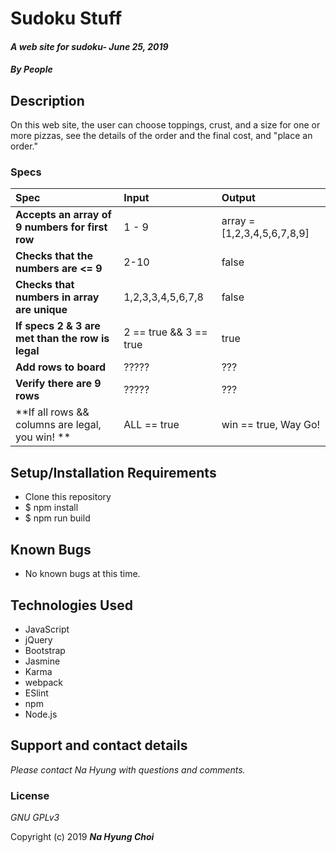 # Sudoku Stuff

#### _A web site for sudoku- June 25, 2019_

#### _By **People**_

## Description

On this web site, the user can choose toppings, crust, and a size for one or more pizzas, see the details of the order and the final cost, and "place an order."

### Specs
| Spec | Input | Output |
| :-------------     | :------------- | :------------- |
| **Accepts an array of 9 numbers for first row** | 1 - 9 | array = [1,2,3,4,5,6,7,8,9] |
| **Checks that the numbers are <= 9** | 2-10 | false |
| **Checks that numbers in array are unique** | 1,2,3,3,4,5,6,7,8 | false |
| **If specs 2 & 3 are met than the row is legal** | 2 == true && 3 == true | true |
| **Add rows to board** | ????? | ??? |
| **Verify there are 9 rows** | ????? | ??? |
| **If all rows && columns are legal, you win! ** | ALL == true | win == true, Way Go! |

## Setup/Installation Requirements

* Clone this repository
* $ npm install
* $ npm run build


## Known Bugs
* No known bugs at this time.

## Technologies Used
* JavaScript
* jQuery
* Bootstrap
* Jasmine
* Karma
* webpack
* ESlint
* npm
* Node.js

## Support and contact details

_Please contact Na Hyung with questions and comments._

### License

*GNU GPLv3*

Copyright (c) 2019 **_Na Hyung Choi_**
